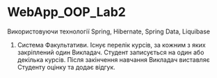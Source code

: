 # WebApp_OOP_Lab2

 Використовуючи технології Spring, Hibernate, Spring Data, Liquibase

 1. Система Факультативи. Існує перелік курсів, за кожним з яких закріплений один Викладач. Студент записується на один або декілька курсів. Після закінчення навчання Викладач виставляє Студенту оцінку та додає відгук. 
